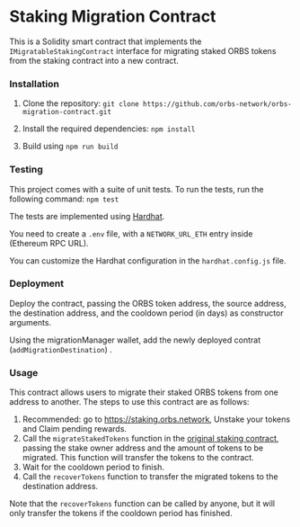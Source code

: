 # Staking Migration Contract

This is a Solidity smart contract that implements the `IMigratableStakingContract` interface for migrating staked ORBS tokens from the staking contract into a new contract.

### Installation

1. Clone the repository:
`git clone https://github.com/orbs-network/orbs-migration-contract.git`

2. Install the required dependencies:
`npm install`

3. Build using `npm run build`

### Testing

This project comes with a suite of unit tests. To run the tests, run the following command:
`npm test`

The tests are implemented using [Hardhat](https://hardhat.org/).

You need to create a `.env` file, with a `NETWORK_URL_ETH` entry inside (Ethereum RPC URL).

You can customize the Hardhat configuration in the `hardhat.config.js` file.

### Deployment
Deploy the contract, passing the ORBS token address, the source address, the destination address, and the cooldown period (in days) as constructor arguments.

Using the migrationManager wallet, add the newly deployed contrat (`addMigrationDestination`) .

### Usage
This contract allows users to migrate their staked ORBS tokens from one address to another. The steps to use this contract are as follows:

1. Recommended: go to https://staking.orbs.network, Unstake your tokens and Claim pending rewards.
2. Call the `migrateStakedTokens` function in the [original staking contract](https://etherscan.io/address/0x01D59Af68E2dcb44e04C50e05F62E7043F2656C3), passing the stake owner address and the amount of tokens to be migrated. This function will transfer the tokens to the contract.
3. Wait for the cooldown period to finish.
4. Call the `recoverTokens` function to transfer the migrated tokens to the destination address.

Note that the `recoverTokens` function can be called by anyone, but it will only transfer the tokens if the cooldown period has finished.
